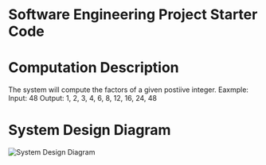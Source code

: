 # Software Engineering Project Starter Code

# Computation Description
The system will compute the factors of a given postiive integer. 
Eaxmple:
Input: 48
Output: 1, 2, 3, 4, 6, 8, 12, 16, 24, 48

# System Design Diagram
![System Design Diagram](https://github.com/TarronSmith/project-starter-code-Tarron/blob/main/images/Completed%20System%20Diagram.jpg?raw=true)

